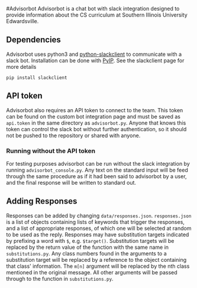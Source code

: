 #Advisorbot
Advisorbot is a chat bot with slack integration designed to provide information about the CS curriculum at Southern Illinois
University Edwardsville.

## Dependencies
Advisorbot uses python3 and [python-slackclient](https://github.com/slackapi/python-slackclient) to communicate with a slack bot.
Installation can be done with [PyIP](https://pypi.python.org/pypi). See the slackclient page for more details

    pip install slackclient

## API token
Advisorbot also requires an API token to connect to the team. This token can be found on the custom bot integration
page and must be saved as `api.token` in the same directory as `advisorbot.py`. Anyone that knows this token can
control the slack bot without further authentication, so it should not be pushed to the repository or shared with
anyone.

### Running without the API token
For testing purposes advisorbot can be run without the slack integration by running `advisorbot_console.py`. Any
text on the standard input will be feed through the same procedure as if it had been said to advisorbot by a user,
and the final response will be written to standard out.

## Adding Responses
Responses can be added by changing `data/responses.json`. `responses.json` is a list
of objects containing lists of keywords that trigger the responses, and a list of appropriate
responses, of which one will be selected at random to be used as the reply. Responses may have substitution
targets indicated by prefixing a word with `$`, e.g. `$target()`. Substitution targets will be replaced by
the return value of the function with the same name in `substitutions.py`. Any class numbers found
in the arguments to a substitution target will be replaced by a reference to the object containing
that class' information. The `m[n]` argument will be replaced by the nth class mentioned in the
original message. All other arguments will be passed through to the function in `substitutions.py`.

